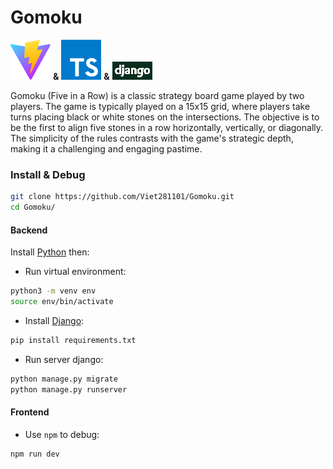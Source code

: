 # Gomoku

[![alt text](gomoku_frontend/public/vite.svg)](https://vitejs.dev/) **&** [![alt text](gomoku_frontend/public/typescript.svg)](https://www.typescriptlang.org/) **&** [![alt text](gomoku_frontend/public/image.png)](https://www.djangoproject.com/)

Gomoku (Five in a Row) is a classic strategy board game played by two players.
The game is typically played on a 15x15 grid, where players take turns placing black or white stones on the intersections.
The objective is to be the first to align five stones in a row horizontally, vertically, or diagonally.
The simplicity of the rules contrasts with the game's strategic depth, making it a challenging and engaging pastime.

### Install & Debug

```bash
git clone https://github.com/Viet281101/Gomoku.git
cd Gomoku/
```

#### Backend

Install [Python](https://www.python.org/) then:

- Run virtual environment:
```bash
python3 -m venv env
source env/bin/activate
```

- Install [Django](https://www.djangoproject.com/download/):
```bash
pip install requirements.txt
```

- Run server django:
```bash
python manage.py migrate
python manage.py runserver
```

#### Frontend

- Use `npm` to debug:
```bash
npm run dev
```
